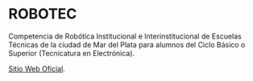 # ROBOTEC

Competencia de Robótica Institucional e Interinstitucional de Escuelas Técnicas de la ciudad de Mar del Plata para alumnos del Ciclo Básico o Superior (Tecnicatura en Electrónica).

[Sitio Web Oficial](https://robotecc.carrd.co/).
